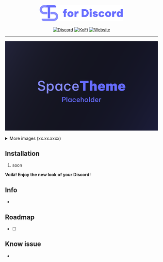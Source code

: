 <div align="center">
<h3><img height="52px" src="https://raw.githubusercontent.com/SpaceTheme/Discord/main/.github/assets/logo.png"></h3>

[![Discord](https://img.shields.io/badge/discord-black?style=for-the-badge&logo=discord&logoColor=%23ffffff&labelColor=%235865F2&color=%235865F2)](https://discord.spacetheme.de)
[![KoFi](https://img.shields.io/badge/kofi-dark?style=for-the-badge&logo=kofi&logoColor=%23fff&labelColor=%23ff5e5b&color=%23ff5e5b)](https://kofi.spacetheme.de)
[![Website](https://img.shields.io/badge/website-back?style=for-the-badge&logo=googlechrome&logoColor=%23ffffff&labelColor=%23111111&color=%23111111)](https://spacetheme.de)
<hr>
</div>

![Preview](https://raw.githubusercontent.com/SpaceTheme/Discord/main/.github/assets/placeholder.png)
<details>
    <summary>More images (xx.xx.xxxx)</summary>

|  Placeholder  |  Placeholder  |
|  :---:  |  :---:  |
|  ![Preview](https://raw.githubusercontent.com/SpaceTheme/Discord/main/.github/assets/placeholder.png)  |  ![Preview](https://raw.githubusercontent.com/SpaceTheme/Discord/main/.github/assets/placeholder.png)  |
|  **Placeholder**  |  **Placeholder**  |
|  ![Preview](https://raw.githubusercontent.com/SpaceTheme/Discord/main/.github/assets/placeholder.png)  |  ![Preview](https://raw.githubusercontent.com/SpaceTheme/Discord/main/.github/assets/placeholder.png)  |
|  **Placeholder**  |    |
|  ![Preview](https://raw.githubusercontent.com/SpaceTheme/Discord/main/.github/assets/placeholder.png)  |    |
</details>

## Installation
1. soon

**Voilà! Enjoy the new look of your Discord!**

## Info
- 

## Roadmap
- [ ]

## Know issue
- 